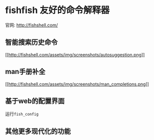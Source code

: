 # fishfish 友好的命令解释器

官网: http://fishshell.com/

## 智能搜索历史命令
[[http://fishshell.com/assets/img/screenshots/autosuggestion.png]]

## man手册补全

[[http://fishshell.com/assets/img/screenshots/man_completions.png]]

## 基于web的配置界面

运行`fish_config`

## 其他更多现代化的功能